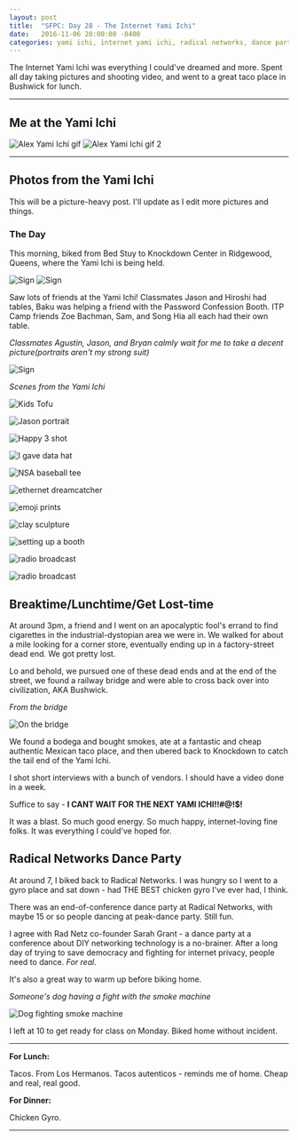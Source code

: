 ```yaml
---
layout: post
title:  "SFPC: Day 28 - The Internet Yami Ichi"
date:   2016-11-06 20:00:00 -0400
categories: yami ichi, internet yami ichi, radical networks, dance party
---
```


The Internet Yami Ichi was everything I could've dreamed and more. Spent all day taking pictures and shooting video, and went to a great taco place in Bushwick for lunch.

-----

<h2>Me at the Yami Ichi</h2>

![Alex Yami Ichi gif](/images/alexYamiIchi.gif)
![Alex Yami Ichi gif 2](/images/IMG_5449.gif)

-----
<h2>Photos from the Yami Ichi</h2>

This will be a picture-heavy post. I'll update as I edit more pictures and things.

<h3>The Day</h3>

This morning, biked from Bed Stuy to Knockdown Center in Ridgewood, Queens, where the Yami Ichi is being held.

![Sign](/images/yamiichi_11062016_0_27.JPG)
![Sign](/images/yamiichi_11062016_0_2.JPG)

Saw lots of friends at the Yami Ichi! Classmates Jason and Hiroshi had tables, Baku was helping a friend with the Password Confession Booth. ITP Camp friends Zoe Bachman, Sam, and Song Hia all each had their own table.

*Classmates Agustin, Jason, and Bryan calmly wait for me to take a decent picture(portraits aren't my strong suit)*

![Sign](/images/yamiichi_11062016_0_26.JPG)

*Scenes from the Yami Ichi*

![Kids Tofu](/images/yamiichi_11062016_0_8.JPG)

![Jason portrait](/images/yamiichi_11062016_0_9.JPG)

![Happy 3 shot](/images/yamiichi_11062016_0_11.JPG)

![I gave data hat](/images/yamiichi_11062016_0_13.JPG)

![NSA baseball tee](/images/yamiichi_11062016_0_14.JPG)

![ethernet dreamcatcher](/images/yamiichi_11062016_0_17.JPG)

![emoji prints](/images/yamiichi_11062016_0_18.JPG)

![clay sculpture](/images/yamiichi_11062016_0_20.JPG)

![setting up a booth](/images/yamiichi_11062016_0_23.JPG)

![radio broadcast](/images/yamiichi_11062016_0_25.JPG)

![radio broadcast](/images/IMG_5452.jpg)


<h2>Breaktime/Lunchtime/Get Lost-time</h2>

At around 3pm, a friend and I went on an apocalyptic fool's errand to find cigarettes in the industrial-dystopian area we were in. We walked for about a mile looking for a corner store, eventually ending up in a factory-street dead end. We got pretty lost.

Lo and behold, we pursued one of these dead ends and at the end of the street, we found a railway bridge and were able to cross back over into civilization, AKA Bushwick.

*From the bridge*

![On the bridge](/images/IMG_5450.jpg)

We found a bodega and bought smokes, ate at a fantastic and cheap authentic Mexican taco place, and then ubered back to Knockdown to catch the tail end of the Yami Ichi.

I shot short interviews with a bunch of vendors. I should have a video done in a week.

Suffice to say - **I CANT WAIT FOR THE NEXT YAMI ICHI!!#@!$!**

It was a blast. So much good energy. So much happy, internet-loving fine folks. It was everything I could've hoped for.

<h2>Radical Networks Dance Party</h2>

At around 7, I biked back to Radical Networks. I was hungry so I went to a gyro place and sat down - had THE BEST chicken gyro I've ever had, I think.

There was an end-of-conference dance party at Radical Networks, with maybe 15 or so people dancing at peak-dance party. Still fun.

I agree with Rad Netz co-founder Sarah Grant - a dance party at a conference about DIY networking technology is a no-brainer. After a long day of trying to save democracy and fighting for internet privacy, people need to dance.
*For real.*

It's also a great way to warm up before biking home.

*Someone's dog having a fight with the smoke machine*

![Dog fighting smoke machine](/images/IMG_5454.jpg)

I left at 10 to get ready for class on Monday. Biked home without incident.

-----

**For Lunch:**

Tacos. From Los Hermanos. Tacos autenticos - reminds me of home. Cheap and real, real good.

**For Dinner:**

Chicken Gyro.

-----
